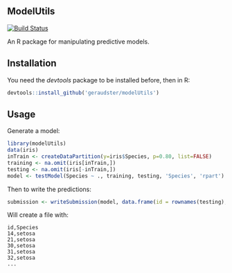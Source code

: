 ## ModelUtils

[![Build Status](https://travis-ci.org/geraudster/modelUtils.svg?branch=master)](https://travis-ci.org/geraudster/modelUtils)

An R package for manipulating predictive models.

## Installation

You need the _devtools_ package to be installed before, then in R:

```r
devtools::install_github('geraudster/modelUtils')
```
  
## Usage

Generate a model:
```r
library(modelUtils)
data(iris)
inTrain <- createDataPartition(y=iris$Species, p=0.80, list=FALSE)
training <- na.omit(iris[inTrain,])
testing <- na.omit(iris[-inTrain,])
model <- testModel(Species ~ ., training, testing, 'Species', 'rpart')
```

Then to write the predictions:
```r
submission <- writeSubmission(model, data.frame(id = rownames(testing), testing), 'id', 'Species', 'test')
```

Will create a file with:
```csv
id,Species
14,setosa
21,setosa
30,setosa
31,setosa
32,setosa
...
```
